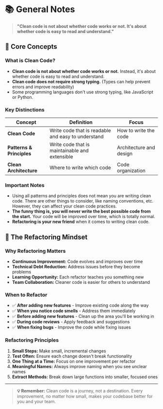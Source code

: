 # 📚 General Notes

> **"Clean code is not about whether code works or not. It's about whether code is easy to read and understand."**

## 🎯 Core Concepts

### What is Clean Code?

- **Clean code is not about whether code works or not.** Instead, it's about whether code is easy to read and understand.
- **Clean code does not require strong typing.** (Types can help prevent errors and improve readability)
- Some programming languages don't use strong typing, like JavaScript or Python.

### Key Distinctions

| Concept                   | Definition                                         | Focus                   |
| ------------------------- | -------------------------------------------------- | ----------------------- |
| **Clean Code**            | Write code that is readable and easy to understand | How to write the code   |
| **Patterns & Principles** | Write code that is maintainable and extensible     | Architecture and design |
| **Clean Architecture**    | Where to write which code                          | Code organization       |

### Important Notes

- Using all patterns and principles does not mean you are writing clean code. There are other things to consider, like naming conventions, etc. However, they can affect your clean code practices.
- **The funny thing is, you will never write the best possible code from the start.** Your code will be improved over time, which is totally normal.
- **Refactoring is your new friend** when it comes to writing clean code.

## 🔄 The Refactoring Mindset

### Why Refactoring Matters

- **Continuous Improvement:** Code evolves and improves over time
- **Technical Debt Reduction:** Address issues before they become problems
- **Learning Opportunity:** Each refactor teaches you something new
- **Team Collaboration:** Cleaner code is easier for others to understand

### When to Refactor

- ✅ **After adding new features** - Improve existing code along the way
- ✅ **When you notice code smells** - Address them immediately
- ✅ **Before adding new features** - Clean up the area you'll be working in
- ✅ **During code reviews** - Apply feedback and suggestions
- ✅ **When fixing bugs** - Improve the code while fixing issues

### Refactoring Principles

1. **Small Steps:** Make small, incremental changes
2. **Test Often:** Ensure each change doesn't break functionality
3. **One Thing at a Time:** Focus on one improvement per refactor
4. **Meaningful Names:** Always improve naming when you see unclear names
5. **Extract Methods:** Break down large functions into smaller, focused ones

---

> **💡 Remember:** Clean code is a journey, not a destination. Every improvement, no matter how small, makes your codebase better for you and your team.
